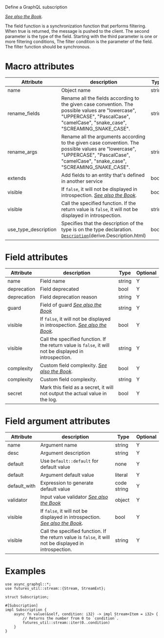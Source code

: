 Define a GraphQL subscription

_[See also the Book](https://async-graphql.github.io/async-graphql/en/subscription.html)._

The field function is a synchronization function that performs filtering. When true is returned, the message is pushed to the client.
The second parameter is the type of the field.
Starting with the third parameter is one or more filtering conditions, The filter condition is the parameter of the field.
The filter function should be synchronous.

# Macro attributes

| Attribute            | description                                                                                                                                                                         | Type   | Optional |
| -------------------- | ----------------------------------------------------------------------------------------------------------------------------------------------------------------------------------- | ------ | -------- |
| name                 | Object name                                                                                                                                                                         | string | Y        |
| rename_fields        | Rename all the fields according to the given case convention. The possible values are "lowercase", "UPPERCASE", "PascalCase", "camelCase", "snake_case", "SCREAMING_SNAKE_CASE".    | string | Y        |
| rename_args          | Rename all the arguments according to the given case convention. The possible values are "lowercase", "UPPERCASE", "PascalCase", "camelCase", "snake_case", "SCREAMING_SNAKE_CASE". | string | Y        |
| extends              | Add fields to an entity that's defined in another service                                                                                                                           | bool   | Y        |
| visible              | If `false`, it will not be displayed in introspection. _[See also the Book](https://async-graphql.github.io/async-graphql/en/visibility.html)._                                     | bool   | Y        |
| visible              | Call the specified function. If the return value is `false`, it will not be displayed in introspection.                                                                             | string | Y        |
| use_type_description | Specifies that the description of the type is on the type declaration. [`Description`]()(derive.Description.html)                                                                   | bool   | Y        |

# Field attributes

| Attribute   | description                                                                                                                                     | Type   | Optional |
| ----------- | ----------------------------------------------------------------------------------------------------------------------------------------------- | ------ | -------- |
| name        | Field name                                                                                                                                      | string | Y        |
| deprecation | Field deprecated                                                                                                                                | bool   | Y        |
| deprecation | Field deprecation reason                                                                                                                        | string | Y        |
| guard       | Field of guard _[See also the Book](https://async-graphql.github.io/async-graphql/en/field_guard.html)_                                         | string | Y        |
| visible     | If `false`, it will not be displayed in introspection. _[See also the Book](https://async-graphql.github.io/async-graphql/en/visibility.html)._ | bool   | Y        |
| visible     | Call the specified function. If the return value is `false`, it will not be displayed in introspection.                                         | string | Y        |
| complexity  | Custom field complexity. _[See also the Book](https://async-graphql.github.io/async-graphql/en/depth_and_complexity.html)._                     | bool   | Y        |
| complexity  | Custom field complexity.                                                                                                                        | string | Y        |
| secret      | Mark this field as a secret, it will not output the actual value in the log.                                                                    | bool   | Y        |

# Field argument attributes

| Attribute    | description                                                                                                                                     | Type        | Optional |
| ------------ | ----------------------------------------------------------------------------------------------------------------------------------------------- | ----------- | -------- |
| name         | Argument name                                                                                                                                   | string      | Y        |
| desc         | Argument description                                                                                                                            | string      | Y        |
| default      | Use `Default::default` for default value                                                                                                        | none        | Y        |
| default      | Argument default value                                                                                                                          | literal     | Y        |
| default_with | Expression to generate default value                                                                                                            | code string | Y        |
| validator    | Input value validator _[See also the Book](https://async-graphql.github.io/async-graphql/en/input_value_validators.html)_                       | object      | Y        |
| visible      | If `false`, it will not be displayed in introspection. _[See also the Book](https://async-graphql.github.io/async-graphql/en/visibility.html)._ | bool        | Y        |
| visible      | Call the specified function. If the return value is `false`, it will not be displayed in introspection.                                         | string      | Y        |

# Examples

```rust, ignore
use async_graphql::*;
use futures_util::stream::{Stream, StreamExt};

struct Subscription;

#[Subscription]
impl Subscription {
    async fn value(&self, condition: i32) -> impl Stream<Item = i32> {
        // Returns the number from 0 to `condition`.
        futures_util::stream::iter(0..condition)
    }
}
```
